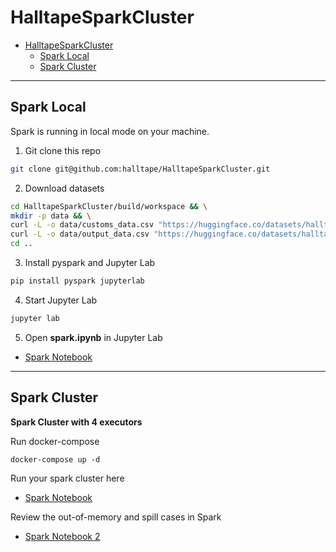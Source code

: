 # HalltapeSparkCluster


- [HalltapeSparkCluster](#halltapesparkcluster)
  - [Spark Local](#spark-local)
  - [Spark Cluster](#spark-cluster)

***
## Spark Local
Spark is running in local mode on your machine.

1. Git clone this repo
```bash
git clone git@github.com:halltape/HalltapeSparkCluster.git
```
2. Download datasets
```bash
cd HalltapeSparkCluster/build/workspace && \
mkdir -p data && \
curl -L -o data/customs_data.csv "https://huggingface.co/datasets/halltape/customs_data/resolve/main/customs_data.csv?download=true" && \
curl -L -o data/output_data.csv "https://huggingface.co/datasets/halltape/output/resolve/main/output_data.csv?download=true" && \
cd ..
```

3. Install pyspark and Jupyter Lab
```bash
pip install pyspark jupyterlab
```

4. Start Jupyter Lab
```bash
jupyter lab
```

5. Open **spark.ipynb** in Jupyter Lab

- [Spark Notebook](build/workspace/spark.ipynb)


***
## Spark Cluster
**Spark Cluster with 4 executors**

Run docker-compose
```Dockerfile
docker-compose up -d
```

Run your spark cluster here

- [Spark Notebook](build/workspace/spark.ipynb)

Review the out-of-memory and spill cases in Spark
- [Spark Notebook 2](build/workspace/spark_oof_spill.ipynb)